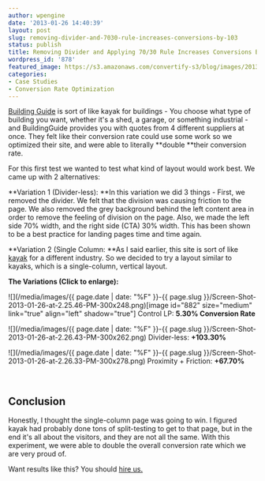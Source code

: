 ```yaml
---
author: wpengine
date: '2013-01-26 14:40:39'
layout: post
slug: removing-divider-and-7030-rule-increases-conversions-by-103
status: publish
title: Removing Divider and Applying 70/30 Rule Increases Conversions By 103%
wordpress_id: '878'
featured_image: https://s3.amazonaws.com/convertify-s3/blog/images/2013/01/BuildingsGuide.png
categories:
- Case Studies
- Conversion Rate Optimization
---
```


[Building Guide](http://buildingsguide.com) is sort of like kayak for buildings - You choose what type of building you want, whether it's a shed, a garage, or something industrial - and BuildingGuide provides you with quotes from 4 different suppliers at once. They felt like their conversion rate could use some work so we optimized their site, and were able to literally **double **their conversion rate.

For this first test we wanted to test what kind of layout would work best. We came up with 2 alternatives:

**Variation 1 (Divider-less): **In this variation we did 3 things - First, we removed the divider. We felt that the division was causing friction to the page. We also removed the grey background behind the left content area in order to remove the feeling of division on the page. Also, we made the left side 70% width, and the right side (CTA) 30% width. This has been shown to be a best practice for landing pages time and time again.

**Variation 2 (Single Column: **As I said earlier, this site is sort of like [kayak](http://kayak.com) for a different industry. So we decided to try a layout similar to kayaks, which is a single-column, vertical layout.

**The Variations (Click to enlarge):**

![](/media/images/{{ page.date | date: "%F" }}-{{ page.slug }}/Screen-Shot-2013-01-26-at-2.25.46-PM-300x248.png)[image id="882" size="medium" link="true" align="left" shadow="true"]
    Control LP: **5.30% Conversion Rate**

![](/media/images/{{ page.date | date: "%F" }}-{{ page.slug }}/Screen-Shot-2013-01-26-at-2.26.43-PM-300x262.png)
    Divider-less: **+103.30%**

![](/media/images/{{ page.date | date: "%F" }}-{{ page.slug }}/Screen-Shot-2013-01-26-at-2.26.33-PM-300x278.png)
    Proximity + Friction: **+67.70%**

 







## Conclusion

Honestly, I thought the single-column page was going to win. I figured kayak had probably done tons of split-testing to get to that page, but in the end it's all about the visitors, and they are not all the same. With this experiment, we were able to double the overall conversion rate which we are very proud of.

Want results like this? You should [hire us.](http://landersoptimized.com/contact/)
